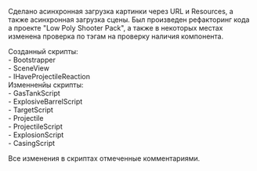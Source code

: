 Сделано асинхронная загрузка картинки через URL и Resources, а также асинхронная загрузка сцены.
Был произведен рефакторинг кода а проекте "Low Poly Shooter Pack", а также в некоторых местах изменена проверка по тэгам на проверку наличия компонента.

Созданный скрипты:<br />
	- Bootstrapper<br />
	- SceneView<br />
	- IHaveProjectileReaction<br />
Изменненйы скрипты:<br />
	- GasTankScript<br />
	- ExplosiveBarrelScript<br />
	- TargetScript<br />
	- Projectile<br />
	- ProjectileScript<br />
	- ExplosionScript<br />
	- CasingScript<br />

Все изменения в скриптах отмеченные комментариями.
